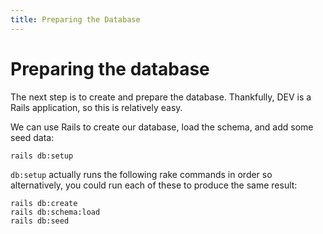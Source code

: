 ```yaml
---
title: Preparing the Database
---
```


# Preparing the database

The next step is to create and prepare the database. Thankfully, DEV is a
Rails application, so this is relatively easy.

We can use Rails to create our database, load the schema, and add some seed
data:

```shell
rails db:setup
```

`db:setup` actually runs the following rake commands in order so
alternatively, you could run each of these to produce the same result:

```shell
rails db:create
rails db:schema:load
rails db:seed
```
